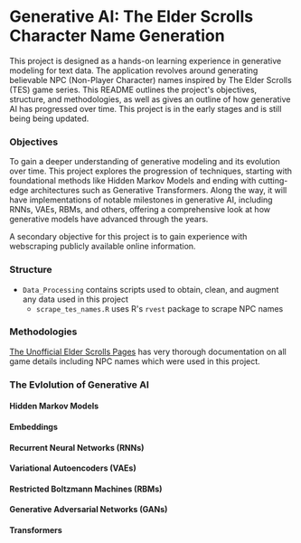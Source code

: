 # Generative AI: The Elder Scrolls Character Name Generation

This project is designed as a hands-on learning experience in generative modeling for text data. The application revolves around generating believable NPC (Non-Player Character) names inspired by The Elder Scrolls (TES) game series. This README outlines the project's objectives, structure, and methodologies, as well as gives an outline of how generative AI has progressed over time. This project is in the early stages and is still being being updated.

### Objectives

To gain a deeper understanding of generative modeling and its evolution over time. This project explores the progression of techniques, starting with foundational methods like Hidden Markov Models and ending with cutting-edge architectures such as Generative Transformers. Along the way, it will have implementations of notable milestones in generative AI, including RNNs, VAEs, RBMs, and others, offering a comprehensive look at how generative models have advanced through the years.

A secondary objective for this project is to gain experience with webscraping publicly available online information.

### Structure

- `Data_Processing` contains scripts used to obtain, clean, and augment any data used in this project
  - `scrape_tes_names.R` uses R's `rvest` package to scrape NPC names

### Methodologies

[The Unofficial Elder Scrolls Pages](https://en.uesp.net/wiki/Main_Page) has very thorough documentation on all game details including NPC names which were used in this project.

### The Evlolution of Generative AI

#### Hidden Markov Models

#### Embeddings

#### Recurrent Neural Networks (RNNs)

#### Variational Autoencoders (VAEs)

#### Restricted Boltzmann Machines (RBMs)

#### Generative Adversarial Networks (GANs)

#### Transformers
